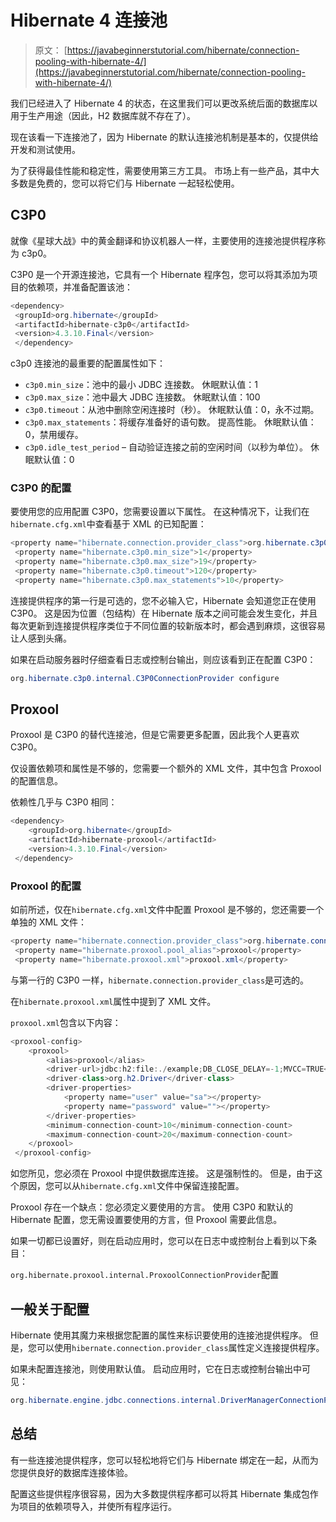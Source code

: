 # Hibernate 4 连接池

> 原文： [https://javabeginnerstutorial.com/hibernate/connection-pooling-with-hibernate-4/](https://javabeginnerstutorial.com/hibernate/connection-pooling-with-hibernate-4/)

我们已经进入了 Hibernate 4 的状态，在这里我们可以更改系统后面的数据库以用于生产用途（因此，H2 数据库就不存在了）。

现在该看一下连接池了，因为 Hibernate 的默认连接池机制是基本的，仅提供给开发和测试使用。

为了获得最佳性能和稳定性，需要使用第三方工具。 市场上有一些产品，其中大多数是免费的，您可以将它们与 Hibernate 一起轻松使用。

## C3P0

就像《星球大战》中的黄金翻译和协议机器人一样，主要使用的连接池提供程序称为 c3p0。

C3P0 是一个开源连接池，它具有一个 Hibernate 程序包，您可以将其添加为项目的依赖项，并准备配置该池：

```java
<dependency>
 <groupId>org.hibernate</groupId>
 <artifactId>hibernate-c3p0</artifactId>
 <version>4.3.10.Final</version>
 </dependency>
```

c3p0 连接池的最重要的配置属性如下：

*   `c3p0.min_size`：池中的最小 JDBC 连接数。 休眠默认值：1
*   `c3p0.max_size`：池中最大 JDBC 连接数。 休眠默认值：100
*   `c3p0.timeout`：从池中删除空闲连接时（秒）。 休眠默认值：0，永不过期。
*   `c3p0.max_statements`：将缓存准备好的语句数。 提高性能。 休眠默认值：0，禁用缓存。
*   `c3p0.idle_test_period` – 自动验证连接之前的空闲时间（以秒为单位）。 休眠默认值：0

### C3P0 的配置

要使用您的应用配置 C3P0，您需要设置以下属性。 在这种情况下，让我们在`hibernate.cfg.xml`中查看基于 XML 的已知配置：

```java
<property name="hibernate.connection.provider_class">org.hibernate.c3p0.internal.C3P0ConnectionProvider</property>
 <property name="hibernate.c3p0.min_size">1</property>
 <property name="hibernate.c3p0.max_size">19</property>
 <property name="hibernate.c3p0.timeout">120</property>
 <property name="hibernate.c3p0.max_statements">10</property>
```

连接提供程序的第一行是可选的，您不必输入它，Hibernate 会知道您正在使用 C3P0。 这是因为位置（包结构）在 Hibernate 版本之间可能会发生变化，并且每次更新到连接提供程序类位于不同位置的较新版本时，都会遇到麻烦，这很容易让人感到头痛。

如果在启动服务器时仔细查看日志或控制台输出，则应该看到正在配置 C3P0：

```java
org.hibernate.c3p0.internal.C3P0ConnectionProvider configure
```

## Proxool

Proxool 是 C3P0 的替代连接池，但是它需要更多配置，因此我个人更喜欢 C3P0。

仅设置依赖项和属性是不够的，您需要一个额外的 XML 文件，其中包含 Proxool 的配置信息。

依赖性几乎与 C3P0 相同：

```java
<dependency>
    <groupId>org.hibernate</groupId>
    <artifactId>hibernate-proxool</artifactId>
    <version>4.3.10.Final</version>
 </dependency>
```

### Proxool 的配置

如前所述，仅在`hibernate.cfg.xml`文件中配置 Proxool 是不够的，您还需要一个单独的 XML 文件：

```java
<property name="hibernate.connection.provider_class">org.hibernate.connection.ProxoolConnectionProvider</property>
 <property name="hibernate.proxool.pool_alias">proxool</property>
 <property name="hibernate.proxool.xml">proxool.xml</property>
```

与第一行的 C3P0 一样，`hibernate.connection.provider_class`是可选的。

在`hibernate.proxool.xml`属性中提到了 XML 文件。

`proxool.xml`包含以下内容：

```java
<proxool-config>
    <proxool>
        <alias>proxool</alias>
        <driver-url>jdbc:h2:file:./example;DB_CLOSE_DELAY=-1;MVCC=TRUE</driver-url>
        <driver-class>org.h2.Driver</driver-class>
        <driver-properties>
            <property name="user" value="sa"></property>
            <property name="password" value=""></property>
        </driver-properties>
        <minimum-connection-count>10</minimum-connection-count>
        <maximum-connection-count>20</maximum-connection-count>
    </proxool>
 </proxool-config>
```

如您所见，您必须在 Proxool 中提供数据库连接。 这是强制性的。 但是，由于这个原因，您可以从`hibernate.cfg.xml`文件中保留连接配置。

Proxool 存在一个缺点：您必须定义要使用的方言。 使用 C3P0 和默认的 Hibernate 配置，您无需设置要使用的方言，但 Proxool 需要此信息。

如果一切都已设置好，则在启动应用时，您可以在日志中或控制台上看到以下条目：

`org.hibernate.proxool.internal.ProxoolConnectionProvider`配置

## 一般关于配置

Hibernate 使用其魔力来根据您配置的属性来标识要使用的连接池提供程序。 但是，您可以使用`hibernate.connection.provider_class`属性定义连接提供程序。

如果未配置连接池，则使用默认值。 启动应用时，它在日志或控制台输出中可见：

```java
org.hibernate.engine.jdbc.connections.internal.DriverManagerConnectionProviderImpl configure
```

## 总结

有一些连接池提供程序，您可以轻松地将它们与 Hibernate 绑定在一起，从而为您提供良好的数据库连接体验。

配置这些提供程序很容易，因为大多数提供程序都可以将其 Hibernate 集成包作为项目的依赖项导入，并使所有程序运行。

